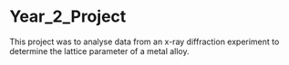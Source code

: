 # Year_2_Project
This project was to analyse data from an x-ray diffraction experiment to determine the lattice parameter of a metal alloy.
